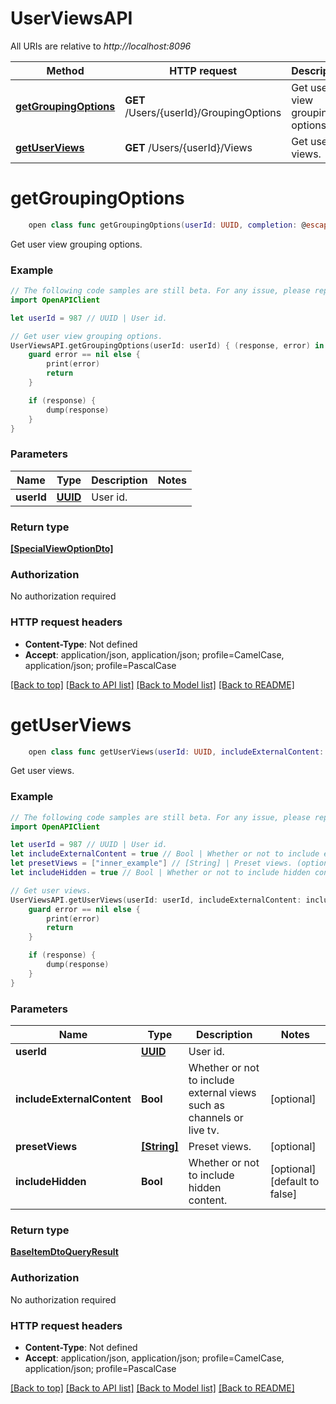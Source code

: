 # UserViewsAPI

All URIs are relative to *http://localhost:8096*

Method | HTTP request | Description
------------- | ------------- | -------------
[**getGroupingOptions**](UserViewsAPI.md#getgroupingoptions) | **GET** /Users/{userId}/GroupingOptions | Get user view grouping options.
[**getUserViews**](UserViewsAPI.md#getuserviews) | **GET** /Users/{userId}/Views | Get user views.


# **getGroupingOptions**
```swift
    open class func getGroupingOptions(userId: UUID, completion: @escaping (_ data: [SpecialViewOptionDto]?, _ error: Error?) -> Void)
```

Get user view grouping options.

### Example 
```swift
// The following code samples are still beta. For any issue, please report via http://github.com/OpenAPITools/openapi-generator/issues/new
import OpenAPIClient

let userId = 987 // UUID | User id.

// Get user view grouping options.
UserViewsAPI.getGroupingOptions(userId: userId) { (response, error) in
    guard error == nil else {
        print(error)
        return
    }

    if (response) {
        dump(response)
    }
}
```

### Parameters

Name | Type | Description  | Notes
------------- | ------------- | ------------- | -------------
 **userId** | [**UUID**](.md) | User id. | 

### Return type

[**[SpecialViewOptionDto]**](SpecialViewOptionDto.md)

### Authorization

No authorization required

### HTTP request headers

 - **Content-Type**: Not defined
 - **Accept**: application/json, application/json; profile=CamelCase, application/json; profile=PascalCase

[[Back to top]](#) [[Back to API list]](../README.md#documentation-for-api-endpoints) [[Back to Model list]](../README.md#documentation-for-models) [[Back to README]](../README.md)

# **getUserViews**
```swift
    open class func getUserViews(userId: UUID, includeExternalContent: Bool? = nil, presetViews: [String]? = nil, includeHidden: Bool? = nil, completion: @escaping (_ data: BaseItemDtoQueryResult?, _ error: Error?) -> Void)
```

Get user views.

### Example 
```swift
// The following code samples are still beta. For any issue, please report via http://github.com/OpenAPITools/openapi-generator/issues/new
import OpenAPIClient

let userId = 987 // UUID | User id.
let includeExternalContent = true // Bool | Whether or not to include external views such as channels or live tv. (optional)
let presetViews = ["inner_example"] // [String] | Preset views. (optional)
let includeHidden = true // Bool | Whether or not to include hidden content. (optional) (default to false)

// Get user views.
UserViewsAPI.getUserViews(userId: userId, includeExternalContent: includeExternalContent, presetViews: presetViews, includeHidden: includeHidden) { (response, error) in
    guard error == nil else {
        print(error)
        return
    }

    if (response) {
        dump(response)
    }
}
```

### Parameters

Name | Type | Description  | Notes
------------- | ------------- | ------------- | -------------
 **userId** | [**UUID**](.md) | User id. | 
 **includeExternalContent** | **Bool** | Whether or not to include external views such as channels or live tv. | [optional] 
 **presetViews** | [**[String]**](String.md) | Preset views. | [optional] 
 **includeHidden** | **Bool** | Whether or not to include hidden content. | [optional] [default to false]

### Return type

[**BaseItemDtoQueryResult**](BaseItemDtoQueryResult.md)

### Authorization

No authorization required

### HTTP request headers

 - **Content-Type**: Not defined
 - **Accept**: application/json, application/json; profile=CamelCase, application/json; profile=PascalCase

[[Back to top]](#) [[Back to API list]](../README.md#documentation-for-api-endpoints) [[Back to Model list]](../README.md#documentation-for-models) [[Back to README]](../README.md)

